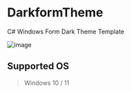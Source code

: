 # DarkformTheme
C# Windows Form Dark Theme Template

![image](https://user-images.githubusercontent.com/99713905/189479456-eedf7550-b9a1-49ef-8c8a-6f7834afd90b.png)

## Supported OS
> Windows 10 / 11
